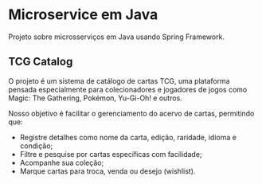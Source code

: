 # Microservice em Java

Projeto sobre microsserviços em Java usando Spring Framework.

## TCG Catalog

O projeto é um sistema de catálogo de cartas TCG, uma plataforma pensada especialmente para colecionadores e jogadores de jogos como Magic: The Gathering, Pokémon, Yu-Gi-Oh! e outros.

Nosso objetivo é facilitar o gerenciamento do acervo de cartas, permitindo que:

- Registre detalhes como nome da carta, edição, raridade, idioma e condição;
- Filtre e pesquise por cartas específicas com facilidade;
- Acompanhe sua coleção;
- Marque cartas para troca, venda ou desejo (wishlist).

